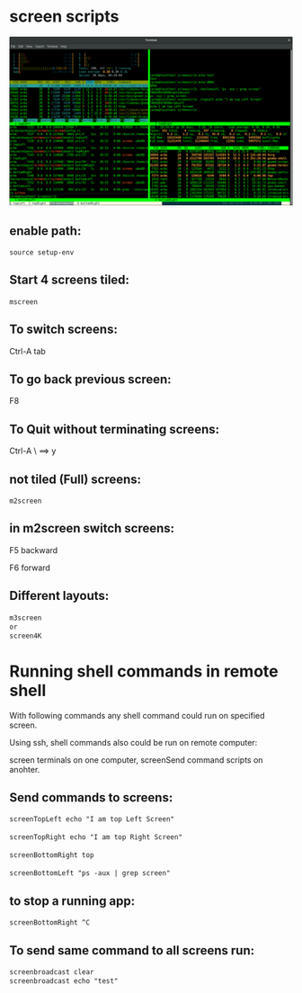 # screen scripts

![Alt text](screen.png?raw=true "screen")

## enable path:
```
source setup-env
```
## Start 4 screens tiled:
```
mscreen
```
## To switch screens:
Ctrl-A tab

## To go back previous screen:

F8


## To Quit without terminating screens:
Ctrl-A \ ==> y

## not tiled (Full) screens:
```
m2screen
```

## in m2screen switch screens:

F5 backward

F6 forward

## Different layouts:
```
m3screen
or
screen4K
```

# Running shell commands in remote shell

With following commands any shell command could run on specified screen.

Using ssh, shell commands also could be run on remote computer:

screen terminals on one computer, screenSend command scripts on anohter.

## Send commands to screens:
```
screenTopLeft echo "I am top Left Screen"

screenTopRight echo "I am top Right Screen"

screenBottomRight top

screenBottomLeft "ps -aux | grep screen"
```

## to stop a running app:
```
screenBottomRight ^C
```
## To send same command to all screens run:
```
screenbroadcast clear
screenbroadcast echo "test"
```
